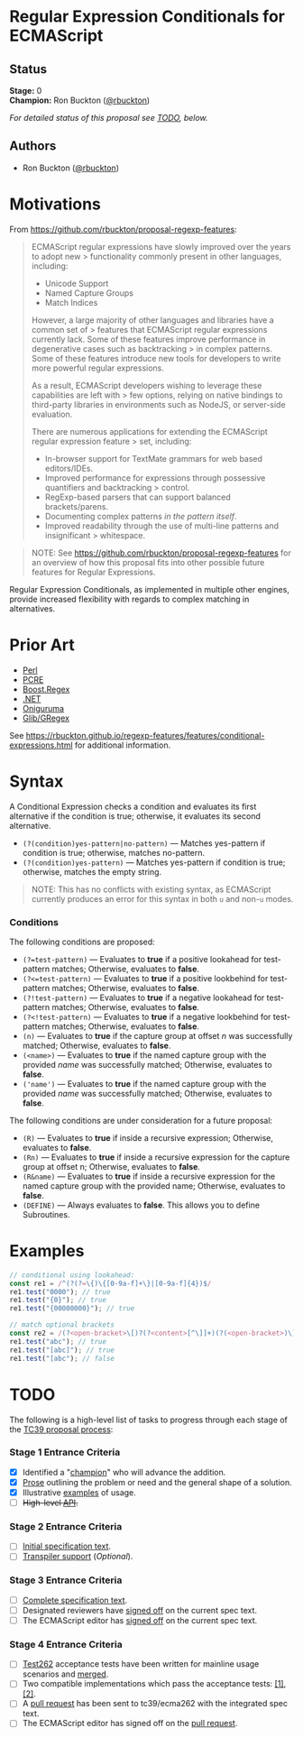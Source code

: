 <!--#region:intro-->
# Regular Expression Conditionals for ECMAScript

<!--#endregion:intro-->

<!--#region:status-->
## Status

**Stage:** 0  
**Champion:** Ron Buckton ([@rbuckton](https://github.com/rbuckton))  

_For detailed status of this proposal see [TODO](#todo), below._  
<!--#endregion:status-->

<!--#region:authors-->
## Authors

* Ron Buckton ([@rbuckton](https://github.com/rbuckton))  
<!--#endregion:authors-->

<!--#region:motivations-->
# Motivations

From https://github.com/rbuckton/proposal-regexp-features:
> ECMAScript regular expressions have slowly improved over the years to adopt new > functionality commonly present in other languages, including:
> 
> - Unicode Support
> - Named Capture Groups
> - Match Indices
> 
> However, a large majority of other languages and libraries have a common set of > features that ECMAScript regular expressions currently lack.
> Some of these features improve performance in degenerative cases such as backtracking > in complex patterns. Some of these features introduce
> new tools for developers to write more powerful regular expressions.
> 
> As a result, ECMAScript developers wishing to leverage these capabilities are left with > few options, relying on native bindings to third-party
> libraries in environments such as NodeJS, or server-side evaluation.
> 
> There are numerous applications for extending the ECMAScript regular expression feature > set, including:
> 
> - In-browser support for TextMate grammars for web based editors/IDEs.
> - Improved performance for expressions through possessive quantifiers and backtracking > control.
> - RegExp-based parsers that can support balanced brackets/parens.
> - Documenting complex patterns *in the pattern itself*.
> - Improved readability through the use of multi-line patterns and insignificant > whitespace.

> NOTE: See https://github.com/rbuckton/proposal-regexp-features for an overview of
> how this proposal fits into other possible future features for Regular Expressions.

Regular Expression Conditionals, as implemented in multiple other engines, provide increased
flexibility with regards to complex matching in alternatives.

<!--#endregion:motivations-->

<!--#region:prior-art-->
# Prior Art 

* [Perl](https://rbuckton.github.io/regexp-features/engines/perl.html#feature-conditional-expressions)  
* [PCRE](https://rbuckton.github.io/regexp-features/engines/pcre.html#feature-conditional-expressions)  
* [Boost.Regex](https://rbuckton.github.io/regexp-features/engines/boost.regex.html#feature-conditional-expressions)  
* [.NET](https://rbuckton.github.io/regexp-features/engines/dotnet.html#feature-conditional-expressions)  
* [Oniguruma](https://rbuckton.github.io/regexp-features/engines/oniguruma.html#feature-conditional-expressions)  
* [Glib/GRegex](https://rbuckton.github.io/regexp-features/engines/glib-gregex.html#feature-conditional-expressions)  

See https://rbuckton.github.io/regexp-features/features/conditional-expressions.html for additional information.
<!--#endregion:prior-art-->

<!--#region:syntax-->
# Syntax

A Conditional Expression checks a condition and evaluates its first alternative if the condition is true; otherwise, it evaluates its second alternative.

- `(?(condition)yes-pattern|no-pattern)` &mdash; Matches yes-pattern if condition is true; otherwise, matches no-pattern.
- `(?(condition)yes-pattern)` &mdash; Matches yes-pattern if condition is true; otherwise, matches the empty string.

> NOTE: This has no conflicts with existing syntax, as ECMAScript currently produces an error for this syntax in both `u` and non-`u` modes.

### Conditions

The following conditions are proposed:

- `(?=test-pattern)` &mdash; Evaluates to **true** if a positive lookahead for test-pattern matches; Otherwise, evaluates to **false**.
- `(?<=test-pattern)` &mdash; Evaluates to **true** if a positive lookbehind for test-pattern matches; Otherwise, evaluates to **false**.
- `(?!test-pattern)` &mdash; Evaluates to **true** if a negative lookahead for test-pattern matches; Otherwise, evaluates to **false**.
- `(?<!test-pattern)` &mdash; Evaluates to **true** if a negative lookbehind for test-pattern matches; Otherwise, evaluates to **false**.
- `(n)` &mdash; Evaluates to **true** if the capture group at offset _n_ was successfully matched; Otherwise, evaluates to **false**.
- `(<name>)` &mdash; Evaluates to **true** if the named capture group with the provided _name_ was successfully matched; Otherwise, evaluates to **false**.
- `('name')` &mdash; Evaluates to **true** if the named capture group with the provided _name_ was successfully matched; Otherwise, evaluates to **false**.

The following conditions are under consideration for a future proposal:

- `(R)` &mdash; Evaluates to **true** if inside a recursive expression; Otherwise, evaluates to **false**.
- `(Rn)` &mdash; Evaluates to **true** if inside a recursive expression for the capture group at offset n; Otherwise, evaluates to **false**.
- `(R&name)` &mdash; Evaluates to **true** if inside a recursive expression for the named capture group with the provided name; Otherwise, evaluates to **false**.
- `(DEFINE)` &mdash; Always evaluates to **false**. This allows you to define Subroutines.

<!--#endregion:syntax-->

<!--#region:semantics-->
<!-- # Semantics -->


<!--#endregion:semantics-->

<!--#region:examples-->
# Examples

```js
// conditional using lookahead:
const re1 = /^(?(?=\{)\{[0-9a-f]+\}|[0-9a-f]{4})$/
re1.test("0000"); // true
re1.test("{0}"); // true
re1.test("{00000000}"); // true

// match optional brackets
const re2 = /(?<open-bracket>\[)?(?<content>[^\]]+)(?(<open-bracket>)\]))/;
re1.test("abc"); // true
re1.test("[abc]"); // true
re1.test("[abc"); // false
```

<!--#endregion:examples-->

<!--#region:api-->
<!--
# API

> TODO: Provide description of High-level API.
-->
<!--#endregion:api-->

<!--#region:grammar-->
<!-- # Grammar

```grammarkdown
``` -->
<!--#endregion:grammar-->

<!--#region:references-->
<!-- # References

> TODO: Provide links to other specifications, etc.

* [Title](url)   -->
<!--#endregion:references-->

<!--#region:todo-->
# TODO

The following is a high-level list of tasks to progress through each stage of the [TC39 proposal process](https://tc39.github.io/process-document/):

### Stage 1 Entrance Criteria

* [x] Identified a "[champion][Champion]" who will advance the addition.  
* [x] [Prose][Prose] outlining the problem or need and the general shape of a solution.  
* [x] Illustrative [examples][Examples] of usage.  
* [ ] ~~High-level [API][API].~~  

### Stage 2 Entrance Criteria

* [ ] [Initial specification text][Specification].  
* [ ] [Transpiler support][Transpiler] (_Optional_).  

### Stage 3 Entrance Criteria

* [ ] [Complete specification text][Specification].  
* [ ] Designated reviewers have [signed off][Stage3ReviewerSignOff] on the current spec text.  
* [ ] The ECMAScript editor has [signed off][Stage3EditorSignOff] on the current spec text.  

### Stage 4 Entrance Criteria

* [ ] [Test262](https://github.com/tc39/test262) acceptance tests have been written for mainline usage scenarios and [merged][Test262PullRequest].  
* [ ] Two compatible implementations which pass the acceptance tests: [\[1\]][Implementation1], [\[2\]][Implementation2].  
* [ ] A [pull request][Ecma262PullRequest] has been sent to tc39/ecma262 with the integrated spec text.  
* [ ] The ECMAScript editor has signed off on the [pull request][Ecma262PullRequest].  
<!--#endregion:todo-->

<!-- The following links are used throughout the README: -->

[Process]: https://tc39.es/process-document/
[Proposals]: https://github.com/tc39/proposals/
[Grammarkdown]: http://github.com/rbuckton/grammarkdown#readme
[Champion]: #status
[Prose]: #motivations
[Examples]: #examples
[API]: #api
[Specification]: https://rbuckton.github.io/proposal-regexp-modifiers

[Transpiler]: #todo
[Stage3ReviewerSignOff]: #todo
[Stage3EditorSignOff]: #todo
[Test262PullRequest]: #todo
[Implementation1]: #todo
[Implementation2]: #todo
[Ecma262PullRequest]: #todo